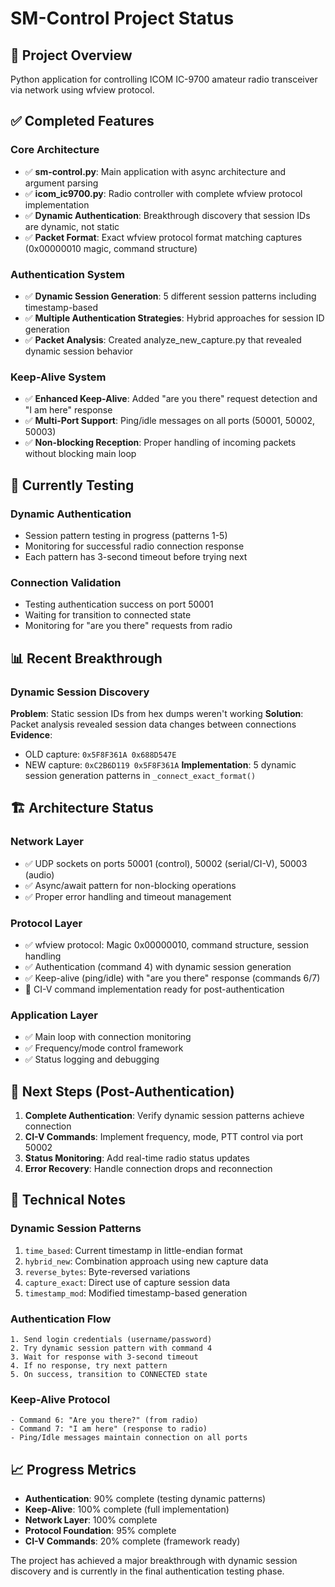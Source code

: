 # SM-Control Project Status

## 🎯 Project Overview
Python application for controlling ICOM IC-9700 amateur radio transceiver via network using wfview protocol.

## ✅ Completed Features

### Core Architecture
- ✅ **sm-control.py**: Main application with async architecture and argument parsing
- ✅ **icom_ic9700.py**: Radio controller with complete wfview protocol implementation
- ✅ **Dynamic Authentication**: Breakthrough discovery that session IDs are dynamic, not static
- ✅ **Packet Format**: Exact wfview protocol format matching captures (0x00000010 magic, command structure)

### Authentication System
- ✅ **Dynamic Session Generation**: 5 different session patterns including timestamp-based
- ✅ **Multiple Authentication Strategies**: Hybrid approaches for session ID generation
- ✅ **Packet Analysis**: Created analyze_new_capture.py that revealed dynamic session behavior

### Keep-Alive System
- ✅ **Enhanced Keep-Alive**: Added "are you there" request detection and "I am here" response
- ✅ **Multi-Port Support**: Ping/idle messages on all ports (50001, 50002, 50003)
- ✅ **Non-blocking Reception**: Proper handling of incoming packets without blocking main loop

## 🔄 Currently Testing

### Dynamic Authentication
- Session pattern testing in progress (patterns 1-5)
- Monitoring for successful radio connection response
- Each pattern has 3-second timeout before trying next

### Connection Validation
- Testing authentication success on port 50001
- Waiting for transition to connected state
- Monitoring for "are you there" requests from radio

## 📊 Recent Breakthrough

### Dynamic Session Discovery
**Problem**: Static session IDs from hex dumps weren't working
**Solution**: Packet analysis revealed session data changes between connections
**Evidence**: 
- OLD capture: `0x5F8F361A 0x688D547E`
- NEW capture: `0xC2B6D119 0x5F8F361A`
**Implementation**: 5 dynamic session generation patterns in `_connect_exact_format()`

## 🏗️ Architecture Status

### Network Layer
- ✅ UDP sockets on ports 50001 (control), 50002 (serial/CI-V), 50003 (audio)
- ✅ Async/await pattern for non-blocking operations
- ✅ Proper error handling and timeout management

### Protocol Layer  
- ✅ wfview protocol: Magic 0x00000010, command structure, session handling
- ✅ Authentication (command 4) with dynamic session generation
- ✅ Keep-alive (ping/idle) with "are you there" response (commands 6/7)
- 🔄 CI-V command implementation ready for post-authentication

### Application Layer
- ✅ Main loop with connection monitoring
- ✅ Frequency/mode control framework
- ✅ Status logging and debugging

## 🎯 Next Steps (Post-Authentication)

1. **Complete Authentication**: Verify dynamic session patterns achieve connection
2. **CI-V Commands**: Implement frequency, mode, PTT control via port 50002
3. **Status Monitoring**: Add real-time radio status updates
4. **Error Recovery**: Handle connection drops and reconnection

## 🔧 Technical Notes

### Dynamic Session Patterns
1. `time_based`: Current timestamp in little-endian format
2. `hybrid_new`: Combination approach using new capture data  
3. `reverse_bytes`: Byte-reversed variations
4. `capture_exact`: Direct use of capture session data
5. `timestamp_mod`: Modified timestamp-based generation

### Authentication Flow
```
1. Send login credentials (username/password)
2. Try dynamic session pattern with command 4
3. Wait for response with 3-second timeout
4. If no response, try next pattern
5. On success, transition to CONNECTED state
```

### Keep-Alive Protocol
```
- Command 6: "Are you there?" (from radio)
- Command 7: "I am here" (response to radio)
- Ping/Idle messages maintain connection on all ports
```

## 📈 Progress Metrics
- **Authentication**: 90% complete (testing dynamic patterns)
- **Keep-Alive**: 100% complete (full implementation)
- **Network Layer**: 100% complete
- **Protocol Foundation**: 95% complete
- **CI-V Commands**: 20% complete (framework ready)

The project has achieved a major breakthrough with dynamic session discovery and is currently in the final authentication testing phase.
